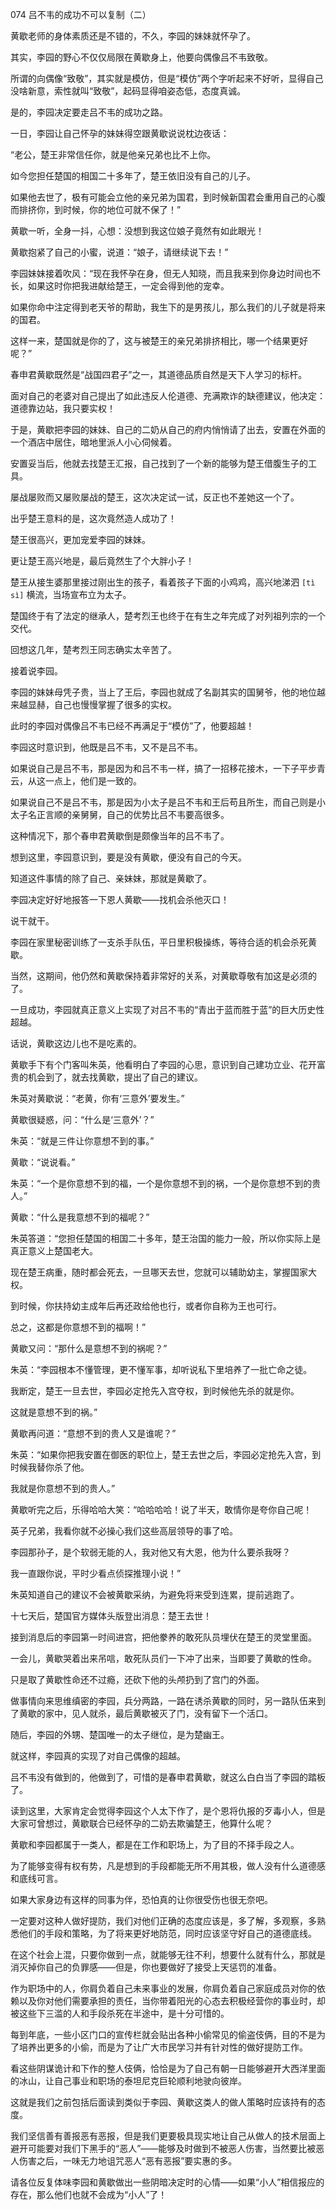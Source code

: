 074 吕不韦的成功不可以复制（二）






黄歇老师的身体素质还是不错的，不久，李园的妹妹就怀孕了。

其实，李园的野心不仅仅局限在黄歇身上，他要向偶像吕不韦致敬。

所谓的向偶像“致敬”，其实就是模仿，但是“模仿”两个字听起来不好听，显得自己没啥新意，索性就叫“致敬”，起码显得咱姿态低，态度真诚。

是的，李园决定要走吕不韦的成功之路。



一日，李园让自己怀孕的妹妹得空跟黄歇说说枕边夜话：

“老公，楚王非常信任你，就是他亲兄弟也比不上你。

如今您担任楚国的相国二十多年了，楚王依旧没有自己的儿子。

如果他去世了，极有可能会立他的亲兄弟为国君，到时候新国君会重用自己的心腹而排挤你，到时候，你的地位可就不保了！”



黄歇一听，全身一抖，心想：没想到我这位娘子竟然有如此眼光！

黄歇抱紧了自己的小蜜，说道：“娘子，请继续说下去！”

李园妹妹接着吹风：“现在我怀孕在身，但无人知晓，而且我来到你身边时间也不长，如果这时你把我进献给楚王，一定会得到他的宠幸。

如果你命中注定得到老天爷的帮助，我生下的是男孩儿，那么我们的儿子就是将来的国君。

这样一来，楚国就是你的了，这与被楚王的亲兄弟排挤相比，哪一个结果更好呢？”



春申君黄歇既然是“战国四君子”之一，其道德品质自然是天下人学习的标杆。

面对自己的老婆对自己提出了如此违反人伦道德、充满欺诈的缺德建议，他决定：道德靠边站，我只要实权！

于是，黄歇把李园的妹妹、自己的二奶从自己的府内悄悄请了出去，安置在外面的一个酒店中居住，暗地里派人小心伺候着。

安置妥当后，他就去找楚王汇报，自己找到了一个新的能够为楚王借腹生子的工具。

屡战屡败而又屡败屡战的楚王，这次决定试一试，反正也不差她这一个了。



出乎楚王意料的是，这次竟然造人成功了！

楚王很高兴，更加宠爱李园的妹妹。

更让楚王高兴地是，最后竟然生了个大胖小子！

楚王从接生婆那里接过刚出生的孩子，看着孩子下面的小鸡鸡，高兴地涕泗 `[tì sì]` 横流，当场宣布立为太子。

楚国终于有了法定的继承人，楚考烈王也终于在有生之年完成了对列祖列宗的一个交代。

回想这几年，楚考烈王同志确实太辛苦了。

接着说李园。



李园的妹妹母凭子贵，当上了王后，李园也就成了名副其实的国舅爷，他的地位越来越显赫，自己也慢慢掌握了很多的实权。

此时的李园对偶像吕不韦已经不再满足于“模仿”了，他要超越！

李园这时意识到，他既是吕不韦，又不是吕不韦。

如果说自己是吕不韦，那是因为和吕不韦一样，搞了一招移花接木，一下子平步青云，从这一点上，他们是一致的。

如果说自己不是吕不韦，那是因为小太子是吕不韦和王后苟且所生，而自己则是小太子名正言顺的亲舅舅，自己的优势比吕不韦要高很多。

这种情况下，那个春申君黄歇倒是颇像当年的吕不韦了。

想到这里，李园意识到，要是没有黄歇，便没有自己的今天。

知道这件事情的除了自己、亲妹妹，那就是黄歇了。

李园决定好好地报答一下恩人黄歇——找机会杀他灭口！



说干就干。

李园在家里秘密训练了一支杀手队伍，平日里积极操练，等待合适的机会杀死黄歇。

当然，这期间，他仍然和黄歇保持着非常好的关系，对黄歇尊敬有加这是必须的了。

一旦成功，李园就真正意义上实现了对吕不韦的“青出于蓝而胜于蓝”的巨大历史性超越。



话说，黄歇这边儿也不是吃素的。

黄歇手下有个门客叫朱英，他看明白了李园的心思，意识到自己建功立业、花开富贵的机会到了，就去找黄歇，提出了自己的建议。

朱英对黄歇说：“老黄，你有‘三意外’要发生。” 

黄歇很疑惑，问：“什么是‘三意外’？” 

朱英：“就是三件让你意想不到的事。” 

黄歇：“说说看。” 

朱英：“一个是你意想不到的福，一个是你意想不到的祸，一个是你意想不到的贵人。”



黄歇：“什么是我意想不到的福呢？”

朱英答道：“您担任楚国的相国二十多年，楚王治国的能力一般，所以你实际上是真正意义上楚国老大。

现在楚王病重，随时都会死去，一旦哪天去世，您就可以辅助幼主，掌握国家大权。

到时候，你扶持幼主成年后再还政给他也行，或者你自称为王也可行。

总之，这都是你意想不到的福啊！”



黄歇又问：“那什么是意想不到的祸呢？”

朱英：“李园根本不懂管理，更不懂军事，却听说私下里培养了一批亡命之徒。

我断定，楚王一旦去世，李园必定抢先入宫夺权，到时候他先杀的就是你。

这就是意想不到的祸。”



黄歇再问道：“意想不到的贵人又是谁呢？”

朱英：“如果你把我安置在御医的职位上，楚王去世之后，李园必定抢先入宫，到时候我替你杀了他。

我就是你意想不到的贵人。”



黄歇听完之后，乐得哈哈大笑：“哈哈哈哈！说了半天，敢情你是夸你自己呢！

英子兄弟，我看你就不必操心我们这些高层领导的事了哈。

李园那孙子，是个软弱无能的人，我对他又有大恩，他为什么要杀我呀？

我一直跟你说，平时少看点侦探推理小说！” 



朱英知道自己的建议不会被黄歇采纳，为避免将来受到连累，提前逃跑了。

十七天后，楚国官方媒体头版登出消息：楚王去世！

接到消息后的李园第一时间进宫，把他豢养的敢死队员埋伏在楚王的灵堂里面。



一会儿，黄歇哭着出来吊唁，敢死队员们一下冲了出来，当即要了黄歇的性命。

只是取了黄歇性命还不过瘾，还砍下他的头颅扔到了宫门的外面。

做事情向来思维缜密的李园，兵分两路，一路在诱杀黄歇的同时，另一路队伍来到了黄歇的家中，见人就杀，最后黄歇被灭了门，没有留下一个活口。



随后，李园的外甥、楚国唯一的太子继位，是为楚幽王。

就这样，李园真的实现了对自己偶像的超越。

吕不韦没有做到的，他做到了，可惜的是春申君黄歇，就这么白白当了李园的踏板了。



读到这里，大家肯定会觉得李园这个人太下作了，是个恩将仇报的歹毒小人，但是大家可曾想过，黄歇联合已经怀孕的二奶去欺骗楚王，他算什么呢？

黄歇和李园都属于一类人，都是在工作和职场上，为了目的不择手段之人。

为了能够变得有权有势，凡是想到的手段都能无所不用其极，做人没有什么道德感和底线可言。

如果大家身边有这样的同事为伴，恐怕真的让你很受伤也很无奈吧。

一定要对这种人做好提防，我们对他们正确的态度应该是，多了解，多观察，多熟悉他们的手段和策略，为了将来更好地防范，同时应该坚守好自己的道德底线。



在这个社会上混，只要你做到一点，就能够无往不利，想要什么就有什么，那就是消灭掉你自己的负罪感——但是，你也要做好了接受上天惩罚的准备。

作为职场中的人，你肩负着自己未来事业的发展，你肩负着自己家庭成员对你的依赖以及你对他们需要承担的责任，当你带着阳光的心态去积极经营你的事业时，却被这些下三滥的人和手段杀死在半途中，是十分可惜的。



每到年底，一些小区门口的宣传栏就会贴出各种小偷常见的偷盗伎俩，目的不是为了培养出更多的小偷，而是为了让广大市民学习并有针对性的做好提防工作。

看这些阴谋诡计和下作的整人伎俩，恰恰是为了自己有朝一日能够避开大西洋里面的冰山，让自己事业和职场的泰坦尼克巨轮顺利地驶向彼岸。

这就是我们之前包括后面读到类似于李园、黄歇这类人的做人策略时应该持有的态度。

我们坚信善有善报恶有恶报，但是我们更要极具现实地让自己从做人的技术层面上避开可能要对我们下黑手的“恶人”——能够及时做到不被恶人伤害，当然要比被恶人伤害之后，一味无力地诅咒恶人“恶有恶报”要实惠的多。

请各位反复体味李园和黄歇做出一些阴暗决定时的心情——如果“小人”相信报应的存在，那么他们也就不会成为“小人”了！

